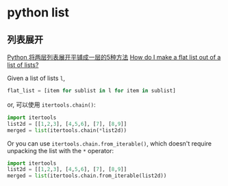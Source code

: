 # python list

## 列表展开

[Python 将两层列表展开平铺成一层的5种方法](https://blog.csdn.net/weixin_40539892/article/details/79103290)
[How do I make a flat list out of a list of lists?](https://stackoverflow.com/questions/952914/how-do-i-make-a-flat-list-out-of-a-list-of-lists)

Given a list of lists `l`,

```python
flat_list = [item for sublist in l for item in sublist]
```

or, 可以使用 `itertools.chain()`:

```python
import itertools
list2d = [[1,2,3], [4,5,6], [7], [8,9]]
merged = list(itertools.chain(*list2d))
```

Or you can use `itertools.chain.from_iterable()`,
which doesn't require unpacking the list with the `*` operator:

```python
import itertools
list2d = [[1,2,3], [4,5,6], [7], [8,9]]
merged = list(itertools.chain.from_iterable(list2d))
```
